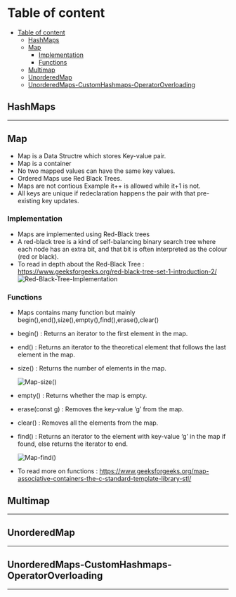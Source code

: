 <!-- Table of content -->

# Table of content

- [Table of content](#table-of-content)
  - [HashMaps](#hashmaps)
  - [Map](#map)
    - [Implementation](#implementation)
    - [Functions](#functions)
  - [Multimap](#multimap)
  - [UnorderedMap](#unorderedmap)
  - [UnorderedMaps-CustomHashmaps-OperatorOverloading](#unorderedmaps-customhashmaps-operatoroverloading)

## HashMaps

---

## Map

- Map is a Data Structre which stores Key-value pair.
- Map is a container
- No two mapped values can have the same key values.
- Ordered Maps use Red Black Trees.
- Maps are not contious Example it++ is allowed while it+1 is not.
- All keys are unique if redeclaration happens the pair with that pre-existing key updates.

### Implementation

- Maps are implemented using Red-Black trees
- A red-black tree is a kind of self-balancing binary search tree where each node has an extra bit, and that bit is often interpreted as the colour (red or black).
- To read in depth about the Red-Black Tree : https://www.geeksforgeeks.org/red-black-tree-set-1-introduction-2/
  <!-- image to help better explain the concept -->
  ![Red-Black-Tree-Implementation](https://user-images.githubusercontent.com/55507957/156937266-1891d44a-af23-4bfd-b829-2b7b3808c751.PNG)
  <!-- citation : [Here](https://www.scaler.com/topics/cpp/map-in-cpp/)  -->

### Functions

- Maps contains many function but mainly begin(),end(),size(),empty(),find(),erase(),clear()
- begin() : Returns an iterator to the first element in the map.
- end() : Returns an iterator to the theoretical element that follows the last element in the map.
- size() : Returns the number of elements in the map.
  <!-- image to help better explain the concept -->
  ![Map-size()](https://user-images.githubusercontent.com/55507957/156937331-d754e4a3-acae-4408-8523-42a9f7793ee8.PNG)
  <!-- citation : [Here](https://www.scaler.com/topics/cpp/map-in-cpp/)  -->
- empty() : Returns whether the map is empty.
- erase(const g) : Removes the key-value ‘g’ from the map.
- clear() : Removes all the elements from the map.
- find() : Returns an iterator to the element with key-value ‘g’ in the map if found, else returns the iterator to end.
  <!-- image to help better explain the concept -->

  ![Map-find()](https://user-images.githubusercontent.com/55507957/156937397-9b52020c-9d82-4338-8689-22f6b441d1d1.PNG)
  <!-- citation : [Here](https://www.studytonight.com/cpp/stl/stl-container-map)  -->

- To read more on functions : https://www.geeksforgeeks.org/map-associative-containers-the-c-standard-template-library-stl/

## Multimap

---

## UnorderedMap

---

## UnorderedMaps-CustomHashmaps-OperatorOverloading

---
